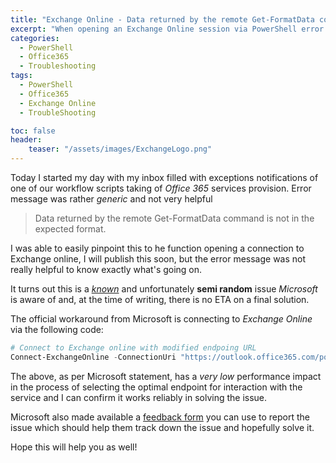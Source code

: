 ```yaml
---
title: "Exchange Online - Data returned by the remote Get-FormatData command is not in the expected format"
excerpt: "When opening an Exchange Online session via PowerShell error 'Data returned by the remote Get-FormatData command is not in the expected format' is returned and no connection is opened - Let's see how to solve it"
categories:
  - PowerShell
  - Office365
  - Troubleshooting
tags:
  - PowerShell
  - Office365
  - Exchange Online
  - TroubleShooting

toc: false
header:
    teaser: "/assets/images/ExchangeLogo.png"
---
```


Today I started my day with my inbox filled with exceptions notifications of one of our workflow scripts taking of *Office 365* services provision. Error message was rather *generic* and not very helpful

> Data returned by the remote Get-FormatData command is not in the expected format.

I was able to easily pinpoint this to he function opening a connection to Exchange online, I will publish this soon, but the error message was not really helpful to know exactly what's going on.

It turns out this is a *[known](https://answers.microsoft.com/en-us/msoffice/forum/all/cannot-connect-to-exchange-online-via-powershell/25ca1cc2-e23a-470e-9c73-e6c56c4fbb46?page=1)* and unfortunately **semi random** issue *Microsoft* is aware of and, at the time of writing, there is no ETA on a final solution.

The official workaround from Microsoft is connecting to *Exchange Online* via the following code:

```powershell
# Connect to Exchange online with modified endpoing URL
Connect-ExchangeOnline -ConnectionUri "https://outlook.office365.com/powershell-liveid?SerializationLevel=Full"
```

The above, as per Microsoft statement, has a *very low* performance impact in the process of selecting the optimal endpoint for interaction with the service and I can confirm it works reliably in solving the issue.

Microsoft also made available a [feedback form](https://forms.office.com/Pages/ResponsePage.aspx?id=v4j5cvGGr0GRqy180BHbR2iCyV8tWU1Kh494jBzFAxdUN1pLTlVNTkRWWFc4UTBIWjFKUlpEOTdTMy4u) you can use to report the issue which should help them track down the issue and hopefully solve it.

Hope this will help you as well!
